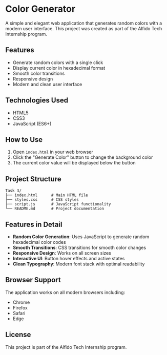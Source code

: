 # Color Generator

A simple and elegant web application that generates random colors with a modern user interface. This project was created as part of the Alfido Tech Internship program.

## Features

- Generate random colors with a single click
- Display current color in hexadecimal format
- Smooth color transitions
- Responsive design
- Modern and clean user interface

## Technologies Used

- HTML5
- CSS3
- JavaScript (ES6+)

## How to Use

1. Open `index.html` in your web browser
2. Click the "Generate Color" button to change the background color
3. The current color value will be displayed below the button

## Project Structure

```
Task 3/
├── index.html      # Main HTML file
├── styles.css      # CSS styles
├── script.js       # JavaScript functionality
└── README.md       # Project documentation
```

## Features in Detail

- **Random Color Generation**: Uses JavaScript to generate random hexadecimal color codes
- **Smooth Transitions**: CSS transitions for smooth color changes
- **Responsive Design**: Works on all screen sizes
- **Interactive UI**: Button hover effects and active states
- **Clean Typography**: Modern font stack with optimal readability

## Browser Support

The application works on all modern browsers including:
- Chrome
- Firefox
- Safari
- Edge

## License

This project is part of the Alfido Tech Internship program. 